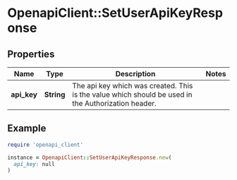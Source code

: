 # OpenapiClient::SetUserApiKeyResponse

## Properties

| Name | Type | Description | Notes |
| ---- | ---- | ----------- | ----- |
| **api_key** | **String** | The api key which was created. This is the value which should be used in the Authorization header. |  |

## Example

```ruby
require 'openapi_client'

instance = OpenapiClient::SetUserApiKeyResponse.new(
  api_key: null
)
```

